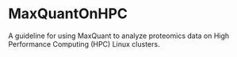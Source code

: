 # MaxQuantOnHPC
A guideline for using MaxQuant to analyze proteomics data on High Performance Computing (HPC) Linux clusters.

